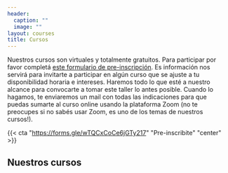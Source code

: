 ```yaml
---
header:
  caption: ""
  image: ""
layout: courses
title: Cursos
---
```


Nuestros cursos son virtuales y totalmente gratuitos. Para participar por favor completá [este formulario de pre-inscripción](https://docs.google.com/forms/d/e/1FAIpQLSddnptIAMdRgJYH0Vm6cNrk63x5f969Rd4pbuoGKmDgN02xFw/viewform?usp=send_form). Es información nos servirá para invitarte a participar en algún curso que se ajuste a tu disponibilidad horaria e intereses. Haremos todo lo que esté a nuestro alcance para convocarte a tomar este taller lo antes posible. Cuando lo hagamos, te enviaremos un mail con todas las indicaciones para que puedas sumarte al curso online usando la plataforma Zoom (no te preocupes si no sabés usar Zoom, es uno de los temas de nuestros cursos!). 

{{< cta "https://forms.gle/wTQCxCoCe6jGTy217" "Pre-inscribite" "center" >}}



## Nuestros cursos